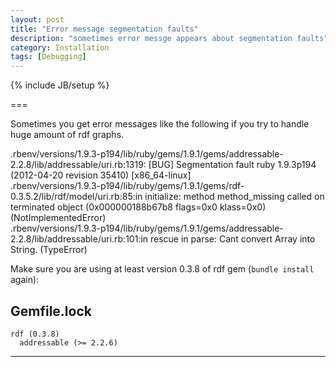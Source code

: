 ```yaml
---
layout: post
title: "Error message segmentation faults"
description: "sometimes error messge appears about segmentation faults"
category: Installation
tags: [Debugging]
---
```

{% include JB/setup %}

===

Sometimes you get error messages like the following if you try to handle huge amount of rdf graphs.

  .rbenv/versions/1.9.3-p194/lib/ruby/gems/1.9.1/gems/addressable-2.2.8/lib/addressable/uri.rb:1319: [BUG] Segmentation fault
ruby 1.9.3p194 (2012-04-20 revision 35410) [x86_64-linux]<br>
  .rbenv/versions/1.9.3-p194/lib/ruby/gems/1.9.1/gems/rdf-0.3.5.2/lib/rdf/model/uri.rb:85:in initialize: method method_missing called on terminated object (0x000000188b67b8 flags=0x0 klass=0x0) (NotImplementedError)<br>
  .rbenv/versions/1.9.3-p194/lib/ruby/gems/1.9.1/gems/addressable-2.2.8/lib/addressable/uri.rb:101:in rescue in parse: Cant convert Array into String. (TypeError)<br>

Make sure you are using at least version 0.3.8 of rdf gem (`bundle install` again):

Gemfile.lock
---
    rdf (0.3.8)
      addressable (>= 2.2.6)
---
